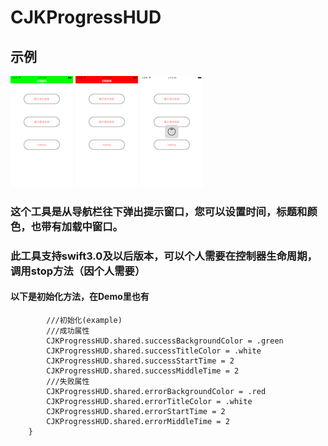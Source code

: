 # CJKProgressHUD

## 示例
[![](https://raw.githubusercontent.com/caiji2015/CJKProgressHUD/master/example/image1-small.png)](https://raw.githubusercontent.com/caiji2015/CJKProgressHUD/master/example/image1.png)
[![](https://raw.githubusercontent.com/caiji2015/CJKProgressHUD/master/example/image2-small.png)](https://raw.githubusercontent.com/caiji2015/CJKProgressHUD/master/example/image1.png)
[![](https://raw.githubusercontent.com/caiji2015/CJKProgressHUD/master/example/image3-small.png)](https://raw.githubusercontent.com/caiji2015/CJKProgressHUD/master/example/image1.png)
### 这个工具是从导航栏往下弹出提示窗口，您可以设置时间，标题和颜色，也带有加载中窗口。
### 此工具支持swift3.0及以后版本，可以个人需要在控制器生命周期，调用stop方法（因个人需要）

#### 以下是初始化方法，在Demo里也有
```
        ///初始化(example)
        ///成功属性
        CJKProgressHUD.shared.successBackgroundColor = .green
        CJKProgressHUD.shared.successTitleColor = .white
        CJKProgressHUD.shared.successStartTime = 2
        CJKProgressHUD.shared.successMiddleTime = 2
        ///失败属性
        CJKProgressHUD.shared.errorBackgroundColor = .red
        CJKProgressHUD.shared.errorTitleColor = .white
        CJKProgressHUD.shared.errorStartTime = 2
        CJKProgressHUD.shared.errorMiddleTime = 2
    }
```
